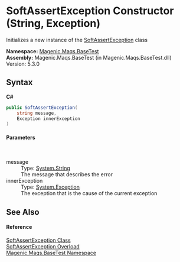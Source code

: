# SoftAssertException Constructor (String, Exception)
 

Initializes a new instance of the <a href="MAQS_5/BaseTest_AUTOGENERATED/SoftAssertException_Class">SoftAssertException</a> class

**Namespace:**&nbsp;<a href="MAQS_5/BaseTest_AUTOGENERATED/Magenic-Maqs-BaseTest_Namespace">Magenic.Maqs.BaseTest</a><br />**Assembly:**&nbsp;Magenic.Maqs.BaseTest (in Magenic.Maqs.BaseTest.dll) Version: 5.3.0

## Syntax

**C#**<br />
``` C#
public SoftAssertException(
	string message,
	Exception innerException
)
```


#### Parameters
&nbsp;<dl><dt>message</dt><dd>Type: <a href="http://msdn2.microsoft.com/en-us/library/s1wwdcbf" target="_blank">System.String</a><br />The message that describes the error</dd><dt>innerException</dt><dd>Type: <a href="http://msdn2.microsoft.com/en-us/library/c18k6c59" target="_blank">System.Exception</a><br />The exception that is the cause of the current exception</dd></dl>

## See Also


#### Reference
<a href="MAQS_5/BaseTest_AUTOGENERATED/SoftAssertException_Class">SoftAssertException Class</a><br /><a href="MAQS_5/BaseTest_AUTOGENERATED/SoftAssertException_Constructor">SoftAssertException Overload</a><br /><a href="MAQS_5/BaseTest_AUTOGENERATED/Magenic-Maqs-BaseTest_Namespace">Magenic.Maqs.BaseTest Namespace</a><br />